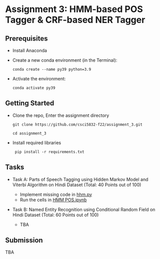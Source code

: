 # Assignment 3: HMM-based POS Tagger &amp; CRF-based NER Tagger

## Prerequisites

 - Install Anaconda

 - Create a new conda environment (in the Terminal):

    `conda create --name py39 python=3.9`
    
 - Activate the environment:

     `conda activate py39`

## Getting Started

  - Clone the repo, Enter the assignment directory
     
      ` git clone https://github.com/csci5832-f22/assignment_3.git `
      
      ` cd assignment_3 `
        
  - Install required libraries

     ` pip install -r requirements.txt`

## Tasks

- Task A: Parts of Speech Tagging using Hidden Markov Model and Viterbi Algorithm on Hindi Dataset (Total: 40 Points out of 100)
    - Implement missing code in [hhm.py](hmm.py)
    - Run the cells in [HMM POS.ipynb](HMM&#32;PoS.ipynb)

- Task B: Named Entity Recognition using Conditional Random Field on Hindi Dataset (Total: 60 Points out of 100)
    - TBA


## Submission

TBA
